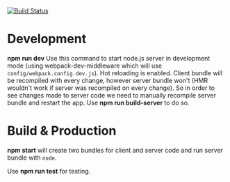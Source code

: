 [![Build Status](https://travis-ci.org/dKab/recipy-book.svg?branch=master)](https://travis-ci.org/dKab/recipy-book)

Development
===========

**npm run dev** 
 Use this command to start node.js server in development mode (using webpack-dev-middleware which will use `config/webpack.config.dev.js`).
 Hot reloading is enabled. Client bundle will be recompiled with every change, however server bundle won't (HMR wouldn't work if server was recompiled on every change). So in order to see changes made to server code we need to manually recompile server bundle and restart the app.
 Use **npm run build-server** to do so. 

Build & Production
==================

**npm start** will create two bundles for client and server code and run server bundle with `node`.

Use **npm run test** for testing.  

